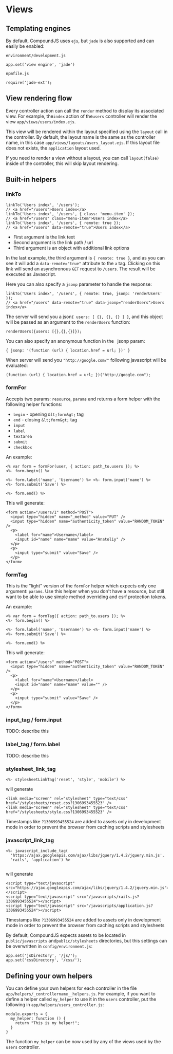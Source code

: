 # Views

## Templating engines

By default, CompoundJS uses `ejs`, but `jade` is also supported and can easily be enabled:

`environment/development.js`
```
app.set('view engine', 'jade')
```

`npmfile.js`
```
require('jade-ext');
```

## View rendering flow

Every controller action can call the `render` method to display its associated view. For example, the`index` action of the`users` controller will render the view `app/views/users/index.ejs`.

This view will be rendered within the layout specified using the `layout` call in the controller. By default, the layout name is the same as the controller name, in this case `app/views/layouts/users_layout.ejs`. If this layout file does not exists, the `application` layout used.

If you need to render a view without a layout, you can call `layout(false) `inside of the controller, this will skip layout rendering.

## Built-in helpers

### linkTo

```
linkTo('Users index', '/users');
// <a href="/users">Users index</a>
linkTo('Users index', '/users', { class: 'menu-item' });
// <a href="/users" class="menu-item">Users index</a>
linkTo('Users index', '/users', { remote: true });
// <a href="/users" data-remote="true">Users index</a>
```

* First argument is the link text
* Second argument is the link path / url
* Third argument is an object with additional link options

In the last example, the third argument is `{ remote: true }`, and as you can see it will add a `data-remote="true"` attribute to the `a` tag. Clicking on this link will send an asynchronous `GET` request to `/users`. The result will be executed as Javascript.

Here you can also specify a `jsonp` parameter to handle the response:

```
linkTo('Users index', '/users', { remote: true, jsonp: 'renderUsers' });
// <a href="/users" data-remote="true" data-jsonp="renderUsers">Users index</a>
```

The server will send you a json`{ users: [ {}, {}, {} ] }`, and this object will be passed as an argument to the `renderUsers` function:

```
renderUsers({users: [{},{},{}]});
```

You can also specify an anonymous function in the ` `jsonp param:

```
{ jsonp: '(function (url) { location.href = url; })' }
```

When server will send you `"http://google.com/"` following javascript will be evaluated:

```
(function (url) { location.href = url; })("http://google.com");
```

### formFor

Accepts two params: `resource`, `params` and returns a form helper with the following helper functions:

* `begin` - opening `&lt;form&gt;` tag
* `end` - closing `&lt;form&gt;` tag
* `input`
* `label`
* `textarea`
* `submit`
* `checkbox`

An example:

```
<% var form = formFor(user, { action: path_to.users }); %>
<%- form.begin() %>

<%- form.label('name', 'Username') %> <%- form.input('name') %>
<%- form.submit('Save') %>

<%- form.end() %>
```

This will generate:

```
<form action="/users/1" method="POST">
  <input type="hidden" name="_method" value="PUT" />
  <input type="hidden" name="authenticity_token" value="RANDOM_TOKEN" />
  <p>
    <label for="name">Username</label>
    <input id="name" name="name" value="Anatoliy" />
  </p>
  <p>
    <input type="submit" value="Save" />
  </p>        
</form>
```

### formTag

This is the "light" version of the `formFor` helper which expects only one argument: `params`. Use this helper when you don't have a resource, but still want to be able to use simple method overriding and csrf protection tokens.

An example:

```
<% var form = formTag({ action: path_to.users }); %>
<%- form.begin() %>

<%- form.label('name', 'Username') %> <%- form.input('name') %>
<%- form.submit('Save') %>

<%- form.end() %>
```

This will generate:

```
<form action="/users" method="POST">
  <input type="hidden" name="authenticity_token" value="RANDOM_TOKEN" />
  <p>
    <label for="name">Username</label>
    <input id="name" name="name" value="" />
  </p>
  <p>
    <input type="submit" value="Save" />
  </p>        
</form>
```

### input_tag / form.input

TODO: describe this

### label_tag / form.label

TODO: describe this

### stylesheet_link_tag

```
<%- stylesheetLinkTag('reset', 'style', 'mobile') %>
```

will generate

```
<link media="screen" rel="stylesheet" type="text/css" href="/stylesheets/reset.css?1306993455523" />
<link media="screen" rel="stylesheet" type="text/css" href="/stylesheets/style.css?1306993455523" />
```

Timestamps like  `?1306993455524` are added to assets only in development mode in order to prevent the browser from caching scripts and stylesheets

### javascript_link_tag

```
<%- javascript_include_tag(
  'https://ajax.googleapis.com/ajax/libs/jquery/1.4.2/jquery.min.js',
  'rails', 'application') %>
  
```

will generate

```
<script type="text/javascript" src="https://ajax.googleapis.com/ajax/libs/jquery/1.4.2/jquery.min.js"></script> 
<script type="text/javascript" src="/javascripts/rails.js?1306993455524"></script> 
<script type="text/javascript" src="/javascripts/application.js?1306993455524"></script> 
```

Timestamps like  `?1306993455524` are added to assets only in development mode in order to prevent the browser from caching scripts and stylesheets

By default, CompoundJS expects assets to be located in `public/javascripts` and`public/stylesheets` directories, but this settings can be overwritten in `config/environment.js`:

```
app.set('jsDirectory', '/js/');
app.set('cssDirectory', '/css/');
```

## Defining your own helpers

You can define your own helpers for each controller in the file `app/helpers/_controllername__helpers.js`. For example, if you want to define a helper called `my_helper` to use it in the `users` controller, put the following in `app/helpers/users_controller.js`:

```
module.exports = {
  my_helper: function () {
    return "This is my helper!";
  }
}
```

The function `my_helper` can be now used by any of the views used by the `users` controller.

